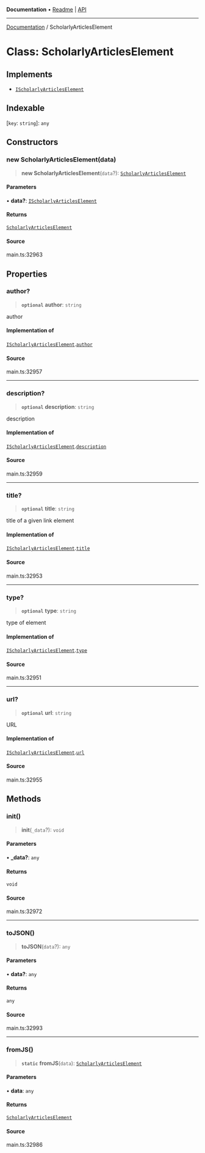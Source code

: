 **Documentation** • [Readme](../README.md) \| [API](../globals.md)

***

[Documentation](../README.md) / ScholarlyArticlesElement

# Class: ScholarlyArticlesElement

## Implements

- [`IScholarlyArticlesElement`](../interfaces/IScholarlyArticlesElement.md)

## Indexable

 \[`key`: `string`\]: `any`

## Constructors

### new ScholarlyArticlesElement(data)

> **new ScholarlyArticlesElement**(`data`?): [`ScholarlyArticlesElement`](ScholarlyArticlesElement.md)

#### Parameters

• **data?**: [`IScholarlyArticlesElement`](../interfaces/IScholarlyArticlesElement.md)

#### Returns

[`ScholarlyArticlesElement`](ScholarlyArticlesElement.md)

#### Source

main.ts:32963

## Properties

### author?

> **`optional`** **author**: `string`

author

#### Implementation of

[`IScholarlyArticlesElement`](../interfaces/IScholarlyArticlesElement.md).[`author`](../interfaces/IScholarlyArticlesElement.md#author)

#### Source

main.ts:32957

***

### description?

> **`optional`** **description**: `string`

description

#### Implementation of

[`IScholarlyArticlesElement`](../interfaces/IScholarlyArticlesElement.md).[`description`](../interfaces/IScholarlyArticlesElement.md#description)

#### Source

main.ts:32959

***

### title?

> **`optional`** **title**: `string`

title of a given link element

#### Implementation of

[`IScholarlyArticlesElement`](../interfaces/IScholarlyArticlesElement.md).[`title`](../interfaces/IScholarlyArticlesElement.md#title)

#### Source

main.ts:32953

***

### type?

> **`optional`** **type**: `string`

type of element

#### Implementation of

[`IScholarlyArticlesElement`](../interfaces/IScholarlyArticlesElement.md).[`type`](../interfaces/IScholarlyArticlesElement.md#type)

#### Source

main.ts:32951

***

### url?

> **`optional`** **url**: `string`

URL

#### Implementation of

[`IScholarlyArticlesElement`](../interfaces/IScholarlyArticlesElement.md).[`url`](../interfaces/IScholarlyArticlesElement.md#url)

#### Source

main.ts:32955

## Methods

### init()

> **init**(`_data`?): `void`

#### Parameters

• **\_data?**: `any`

#### Returns

`void`

#### Source

main.ts:32972

***

### toJSON()

> **toJSON**(`data`?): `any`

#### Parameters

• **data?**: `any`

#### Returns

`any`

#### Source

main.ts:32993

***

### fromJS()

> **`static`** **fromJS**(`data`): [`ScholarlyArticlesElement`](ScholarlyArticlesElement.md)

#### Parameters

• **data**: `any`

#### Returns

[`ScholarlyArticlesElement`](ScholarlyArticlesElement.md)

#### Source

main.ts:32986
